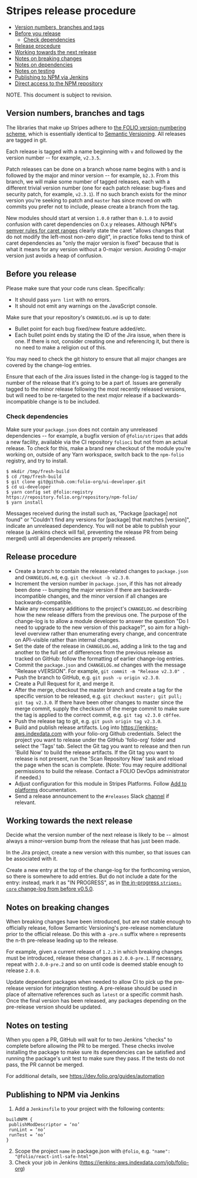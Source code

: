 # Stripes release procedure

<!-- md2toc -l 2 release-procedure.md -->
* [Version numbers, branches and tags](#version-numbers-branches-and-tags)
* [Before you release](#before-you-release)
    * [Check dependencies](#check-dependencies)
* [Release procedure](#release-procedure)
* [Working towards the next release](#working-towards-the-next-release)
* [Notes on breaking changes](#notes-on-breaking-changes)
* [Notes on dependencies](#notes-on-dependencies)
* [Notes on testing](#notes-on-testing)
* [Publishing to NPM via Jenkins](#publishing-to-npm-via-jenkins)
* [Direct access to the NPM repository](#direct-access-to-the-npm-repository)

NOTE. This document is subject to revision.


## Version numbers, branches and tags

The libraries that make up Stripes adhere to [the FOLIO
version-numbering scheme](https://dev.folio.org/guidelines/contributing/#version-numbers), which is essentially identical to [Semantic Versioning](http://semver.org/). All releases are tagged in git.

Each release is tagged with a name beginning with `v` and followed by the version number -- for example, `v2.3.5`.

Patch releases can be done on a branch whose name begins with `b` and is followed by the major and minor version -- for example, `b2.3`. From this branch, we will make some number of tagged releases, each with a different trivial version number (one for each patch release: bug-fixes and security patch, for example, `v2.3.1`). If no such branch exists for the minor version you're seeking to patch and `master` has since moved on with commits you prefer not to include, please create a branch from the tag.

New modules should start at version `1.0.0` rather than `0.1.0` to avoid confusion with caret dependencies on 0.x.y releases. Although NPM's [semver rules for caret ranges](https://docs.npmjs.com/misc/semver#caret-ranges-123-025-004) clearly state the caret "allows changes that do not modify the left-most non-zero digit", in practice folks tend to think of caret dependencies as "only the major version is fixed" because that is what it means for any version without a 0-major version. Avoiding 0-major version just avoids a heap of confusion.

## Before you release

Please make sure that your code runs clean. Specifically:

* It should pass `yarn lint` with no errors.
* It should not emit any warnings on the JavaScript console.

Make sure that your repository's `CHANGELOG.md` is up to date:

* Bullet point for each bug fixed/new feature added/etc.
* Each bullet point ends by stating the ID of the Jira issue, when there is one. If there is not, consider creating one and referencing it, but there is no need to make a religion out of this.

You may need to check the git history to ensure that all major changes are covered by the change-log entries.

Ensure that each of the Jira issues listed in the change-log is tagged to the number of the release that it's going to be a part of. Issues are generally tagged to the minor release following the most recently released versions, but will need to be re-targeted to the next _major_ release if a backwards-incompatible change is to be included.

### Check dependencies

Make sure your `package.json` does not contain any unreleased dependencies -- for example, a bugfix version of `@folio/stripes` that adds a new facility, available via the CI repository `folioci` but not from an actual release. To check for this, make a brand new checkout of the module you're working on, outside of any Yarn workspace, switch back to the `npm-folio` registry, and try to install.
```
$ mkdir /tmp/fresh-build
$ cd /tmp/fresh-build
$ git clone git@github.com:folio-org/ui-developer.git
$ cd ui-developer
$ yarn config set @folio:registry https://repository.folio.org/repository/npm-folio/
$ yarn install
```

Messages received during the install such as, "Package [package] not found" or "Couldn't find any versions for [package] that matches [version]", indicate an unreleased dependency. You will not be able to publish your release (a Jenkins check will fail, preventing the release PR from being merged) until all dependencies are properly released.


## Release procedure

* Create a branch to contain the release-related changes to `package.json` and `CHANGELOG.md`, e.g. `git checkout -b v2.3.0`.
* Increment the version number in `package.json`, if this has not already been done -- bumping the major version if there are backwards-incompatible changes, and the minor version if all changes are backwards-compatible.
* Make any necessary additions to the project's `CHANGELOG.md` describing how the new release differs from the previous one. The purpose of the change-log is to allow a module developer to answer the question "Do I need to upgrade to the new version of this package?", so aim for a high-level overview rather than enumerating every change, and concentrate on API-visible rather than internal changes.
* Set the date of the release in `CHANGELOG.md`, adding a link to the tag and another to the full set of differences from the previous release as tracked on GitHub: follow the formatting of earlier change-log entries.
* Commit the `package.json` and `CHANGELOG.md` changes with the message "Release vVERSION". For example, `git commit -m "Release v2.3.0" .`
* Push the branch to GitHub, e.g. `git push -u origin v2.3.0`.
* Create a Pull Request for it, and merge it.
* After the merge, checkout the master branch and create a tag for the specific version to be released, e.g. `git checkout master; git pull; git tag v2.3.0`. If there have been other changes to master since the merge commit, supply the checksum of the merge commit to make sure the tag is applied to the correct commit, e.g. `git tag v2.3.0 c0ffee`.
* Push the release tag to git, e.g. `git push origin tag v2.3.0`.
* Build and publish release artifacts.  Log into https://jenkins-aws.indexdata.com with your folio-org Github credentials. Select the project you want to release under the GitHub 'folio-org' folder and select the 'Tags' tab. Select the Git tag you want to release and then run 'Build Now' to build the release artifacts. If the Git tag you want to release is not present, run the 'Scan Repository Now' task and reload the page when the scan is complete. (Note: You may require additional permissions to build the release. Contact a FOLIO DevOps administrator if needed.)
* Adjust configuration for this module in Stripes Platforms. Follow [Add to platforms](https://dev.folio.org/guidelines/release-procedures/#add-to-platforms) documentation.
* Send a release announcement to the `#releases` Slack [channel](https://dev.folio.org/guidelines/which-forum/#slack) if relevant.


## Working towards the next release

Decide what the version number of the next release is likely to be -- almost always a minor-version bump from the release that has just been made.

In the Jira project, create a new version with this number, so that issues can be associated with it.

Create a new entry at the top of the change-log for the forthcoming version, so there is somewhere to add entries. But do not include a date for the entry: instead, mark it as "IN PROGRESS", as in [the in-progress `stripes-core` change-log from before v0.5.0](https://github.com/folio-org/stripes-core/blob/e058702cb19b32f607f7fb40b15ddf00cd6b45ad/CHANGELOG.md).


## Notes on breaking changes

When breaking changes have been introduced, but are not stable enough to officially release, follow Semantic Versioning's pre-release nomenclature prior to the official release. Do this with a `-pre.n` suffix where `n` represents the n-th pre-release leading up to the release.

For example, given a current release of `1.2.3` in which breaking changes must be introduced, release these changes as `2.0.0-pre.1`.  If necessary, repeat with `2.0.0-pre.2` and so on until code is deemed stable enough to release `2.0.0`.

Update dependent packages when needed to allow CI to pick up the pre-release version for integration testing. A pre-release should be used in place of alternative references such as `latest` or a specific commit hash. Once the final version has been released, any packages depending on the pre-release version should be updated.

## Notes on testing

When you open a PR, GitHub will wait for to two Jenkins "checks" to complete before allowing the PR to be merged. These checks involve installing the package to make sure its dependencies can be satisfied and running the package's unit test to make sure they pass. If the tests do not pass, the PR cannot be merged.

For additional details, see https://dev.folio.org/guides/automation

## Publishing to NPM via Jenkins

1. Add a `Jenkinsfile` to your project with the following contents:
```
buildNPM {
 publishModDescriptor = ‘no’
 runLint = ‘no’
 runTest = ‘no’
}
```

2. Scope the project `name` in package.json with `@folio`, e.g. `"name": "@folio/react-intl-safe-html"`
3. Check your job in Jenkins (https://jenkins-aws.indexdata.com/job/folio-org)
